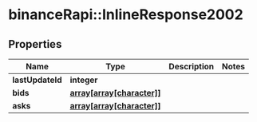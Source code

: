 # binanceRapi::InlineResponse2002


## Properties
Name | Type | Description | Notes
------------ | ------------- | ------------- | -------------
**lastUpdateId** | **integer** |  | 
**bids** | [**array[array[character]]**](array.md) |  | 
**asks** | [**array[array[character]]**](array.md) |  | 


